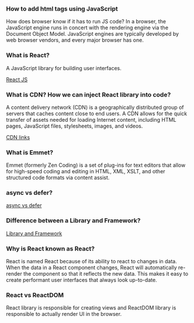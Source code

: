 ### How to add html tags using JavaScript

How does browser know if it has to run JS code?
In a browser, the JavaScript engine runs in concert with the rendering engine via the Document Object Model. JavaScript engines are typically developed by web browser vendors, and every major browser has one.

### What is React?

A JavaScript library for building user interfaces.

[React JS](https://reactjs.org/)

### What is CDN? How we can inject React library into code?

A content delivery network (CDN) is a geographically distributed group of servers that caches content close to end users. A CDN allows for the quick transfer of assets needed for loading Internet content, including HTML pages, JavaScript files, stylesheets, images, and videos.

[CDN links](https://reactjs.org/docs/cdn-links.html)

### What is Emmet?

Emmet (formerly Zen Coding) is a set of plug-ins for text editors that allow for high-speed coding and editing in HTML, XML, XSLT, and other structured code formats via content assist.

### async vs defer?

[async vs defer](https://codedamn.com/news/javascript/async-and-defer-in-script-tag)

### Difference between a Library and Framework?

[Library and Framework](https://www.freecodecamp.org/news/the-difference-between-a-framework-and-a-library-bd133054023f/)

### Why is React known as React?

React is named React because of its ability to react to changes in data. When the data in a React component changes, React will automatically re-render the component so that it reflects the new data. This makes it easy to create performant user interfaces that always look up-to-date.

### React vs ReactDOM

React library is responsible for creating views and ReactDOM library is responsible to actually render UI in the browser.
